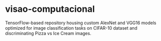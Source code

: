 # visao-computacional
TensorFlow-based repository housing custom AlexNet and VGG16 models optimized for image classification tasks on CIFAR-10 dataset and discriminating Pizza vs Ice Cream images. 

